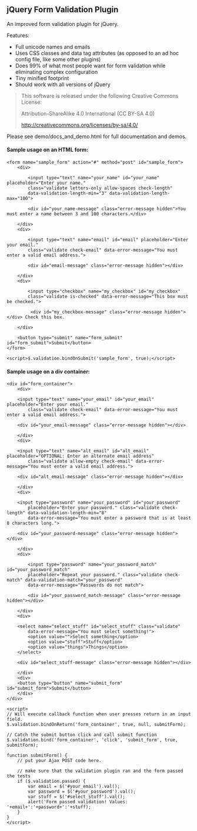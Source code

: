## jQuery Form Validation Plugin
 An improved form validation plugin for jQuery.
 
Features:
- Full unicode names and emails
- Uses CSS classes and data tag attributes (as opposed to an ad hoc config file, like some other plugins)
- Does 99% of what most people want for form validation while eliminating complex configuration
- Tiny minified footprint
- Should work with all versions of jQuery

> This software is released under the following Creative Commons License:
>
> Attribution-ShareAlike 4.0 International (CC BY-SA 4.0)
>
> http://creativecommons.org/licenses/by-sa/4.0/

Please see demo/docs_and_demo.html for full documentation and demos.

#### Sample usage on an HTML form:

```
<form name="sample_form" action="#" method="post" id="sample_form">
    <div>

        <input type="text" name="your_name" id="your_name" placeholder="Enter your name."
        class="validate letters-only allow-spaces check-length"
        data-validation-length-min="3" data-validation-length-max="100">

        <div id="your_name-message" class="error-message hidden">You must enter a name between 3 and 100 characters.</div>

    </div>
    <div>

        <input type="text" name="email" id="email" placeholder="Enter your email."
        class="validate check-email" data-error-message="You must enter a valid email address.">

        <div id="email-message" class="error-message hidden"></div>

    </div>
    <div>

        <input type="checkbox" name="my_checkbox" id="my_checkbox"
        class="validate is-checked" data-error-message="This box must be checked.">

         <div id="my_checkbox-message" class="error-message hidden"></div> Check this box.

    </div>

    <button type="submit" name="form_submit" id="form_submit">Submit</button>
</form>

<script>$.validation.bindOnSubmit('sample_form', true);</script>
```

#### Sample usage on a div container:

```
<div id="form_container">
    <div>
    
    <input type="text" name="your_email" id="your_email" placeholder="Enter your email."
        class="validate check-email" data-error-message="You must enter a valid email address.">
    
    <div id="your_email-message" class="error-message hidden"></div>
    
    </div>
    <div>

    <input type="text" name="alt_email" id="alt_email" placeholder="OPTIONAL: Enter an alternate email address"
        class="validate allow-empty check-email" data-error-message="You must enter a valid email address.">

    <div id="alt_email-message" class="error-message hidden"></div>

    </div>
    <div>
    
    <input type="password" name="your_password" id="your_password"
        placeholder="Enter your password." class="validate check-length" data-validation-length-min="8"
        data-error-message="You must enter a password that is at least 8 characters long.">
    
    <div id="your_password-message" class="error-message hidden"></div>
    
    </div>
    <div>

        <input type="password" name="your_password_match" id="your_password_match"
        placeholder="Repeat your password." class="validate check-match" data-validation-match="your_password"
        data-error-message="Passwords do not match">

        <div id="your_password_match-message" class="error-message hidden"></div>

    </div>
    <div>
    
    <select name="select_stuff" id="select_stuff" class="validate"
        data-error-message="You must select something!">
        <option value="">Select something</option>
        <option value="stuff">Stuff</option>
        <option value="things">Things</option>
    </select>
        
    <div id="select_stuff-message" class="error-message hidden"></div>
    
    </div>
    <div>
    <button type="button" name="submit_form" id="submit_form">Submit</button>
    </div>
</div>

<script>
// Will execute callback function when user presses return in an input field.
$.validation.bindOnReturn('form_container', true, null, submitForm);

// Catch the submit button click and call submit function
$.validation.bind('form_container', 'click', 'submit_form', true, submitForm);

function submitForm() {
    // put your Ajax POST code here.
    
    // make sure that the validation plugin ran and the form passed the tests
    if ($.validation.passed) {
        var email = $('#your_email').val();
        var password = $('#your_password').val();
        var stuff = $('#select_stuff').val();
        alert('Form passed validation! Values: '+email+':'+password+':'+stuff);
    }
}
</script>
```